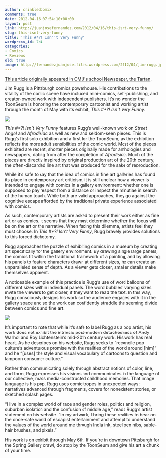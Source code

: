 ```yaml
---
author: crinkledcomix
comments: true
date: 2012-04-16 07:54:10+00:00
layout: post
link: http://juanjosefernandez.com/2012/04/16/this-isnt-very-funny/
slug: this-isnt-very-funny
title: 'This #*?! Isn''t Very Funny'
wordpress_id: 741
categories:
- Comics
- Reviews
old: true
image: http://fernandezjuanjose.files.wordpress.com/2012/04/jim-rugg.jpeg
---
```


[This article originally appeared in CMU's school Newspaper, the Tartan](https://thetartan.org/2012/4/16/pillbox/jim-rugg).

Jim Rugg is a Pittsburgh comics powerhouse. His contributions to the vitality of the comic scene have included mini-comics, self-publishing, and creator-owned work with independent publishers. It’s no wonder the ToonSeum is honoring the contemporary cartoonist and working artist through the month of May with its exhibit, _This #*?! Isn’t Very Funny_.
<!--more-->

![](http://fernandezjuanjose.files.wordpress.com/2012/04/jim-rugg.jpeg)

_This #*?! Isn’t Very Funny_ features Rugg’s well-known work on _Street Angel_ and _Afrodisiac_ as well as new and seldom-seen pieces. This is Rugg’s first solo exhibition and a first for the ToonSeum, as the exhibition reflects the more adult sensibilities of the comic world. Most of the pieces exhibited are recent, shorter pieces originally made for anthologies and newspapers, dating from after the completion of _Afrodisiac_. Much of the pieces are directly inspired by original production art of the 20th century, the often-discarded line art that was produced for the sake of reproduction.

While it’s safe to say that the idea of comics in fine art galleries has found its place in contemporary art criticism, it is still unclear how a viewer is intended to engage with comics in a gallery environment: whether one is supposed to pay respect from a distance or inspect the minutiae in search of the human touch. While both are valid approaches, they go against the cognitive escape afforded by the traditional private experience associated with comics.

As such, contemporary artists are asked to present their work either as fine art or as comics. It seems that they must determine whether the focus will be on the art or the narrative. When facing this dilemma, artists feel they must choose. In _This #*?! Isn’t Very Funny_, Rugg bravely provides solutions to this forced dichotomy.

Rugg approaches the puzzle of exhibiting comics in a museum by creating art specifically for the gallery environment. By drawing single large panels, the comics fit within the traditional framework of a painting, and by allowing his panels to feature characters drawn at different sizes, he can create an unparalleled sense of depth. As a viewer gets closer, smaller details make themselves apparent.

A noticeable example of this practice is Rugg’s use of word balloons of different sizes within individual panels. The word bubbles’ varying sizes invite the viewers to get closer, if they want to read the text. In this way, Rugg consciously designs his work so the audience engages with it in the gallery space and so the work can confidently straddle the seeming divide between comics and fine art.

[![](http://fernandezjuanjose.files.wordpress.com/2012/04/6221166828_f71dc5841e_o.jpeg)](http://jimrugg.com/2011/11/the-top-ten-greatest-vein-artists-in-comics-history-november/)

It’s important to note that while it’s safe to label Rugg as a pop artist, his work does not exhibit the intrinsic post-modern detachedness of Andy Warhol and Roy Lichtenstein’s mid-20th century work. His work has real heart. As he describes on his website, Rugg seeks to “reconcile pop culture’s adventurous promise with the realities of the world around [him]” and he “[uses] the style and visual vocabulary of cartoons to question and lampoon consumer culture.”

Rather than communicating solely through abstract notions of color, line, and form, Rugg expresses his visions and communicates in the language of our collective, mass media-constructed childhood memories. That image language is his pop. Rugg uses comic tropes in unexpected ways: narratives advanced through fragments, covers for nonexistent stories, or sketched splash pages.

“I live in a complex world of race and gender roles, politics and religion, suburban isolation and the confusion of middle age,” reads Rugg’s artist statement on his website. “In my artwork, I bring these realities to bear on the once-safe world of escapist entertainment and attempt to understand the values of the world around me through India ink, steel pen nibs, sable-hair brushes, and pixels.”

His work is on exhibit through May 6th. If you're in downtown Pittsburgh for the Spring Gallery crawl, do stop by the ToonSeum and give his art a chunk of your time.
